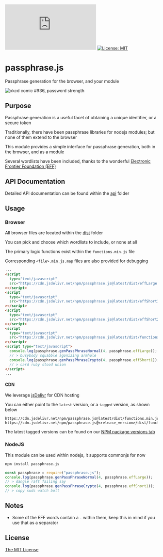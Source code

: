 ![NPM Version](https://img.shields.io/npm/v/passphrase.js)
[![License: MIT](https://img.shields.io/badge/License-MIT-yellow.svg)](./LICENSE.md)

# passphrase.js

Passphrase generation for the browser, and your module

![xkcd comic #936, password strength](https://imgs.xkcd.com/comics/password_strength_2x.png)

## Purpose

Passphrase generation is a useful facet of obtaining a unique identifier, or a secure token

Traditionally, there have been passphrase libraries for nodejs modules; but none of them extend to the browser

This module provides a simple interface for passphrase generation, both in the browser, and as a module

Several wordlists have been included, thanks to the wonderful [Electronic Frontier Foundation (EFF)](https://www.eff.org/)

## API Documentation

Detailed API documentation can be found within the [api](./api) folder

## Usage

### Browser

All browser files are located within the [dist](./dist) folder

You can pick and choose which wordlists to include, or none at all

The primary logic functions exist within the `functions.min.js` file

Corresponding `<file>.min.js.map` files are also provided for debugging

```html
...
<script
  type="text/javascript"
  src="https://cdn.jsdelivr.net/npm/passphrase.js@latest/dist/effLarge.min.js"
></script>
<script
  type="text/javascript"
  src="https://cdn.jsdelivr.net/npm/passphrase.js@latest/dist/effShort1.min.js"
></script>
<script
  type="text/javascript"
  src="https://cdn.jsdelivr.net/npm/passphrase.js@latest/dist/effShort2.min.js"
></script>
<script
  type="text/javascript"
  src="https://cdn.jsdelivr.net/npm/passphrase.js@latest/dist/functions.min.js"
></script>
<script type="text/javascript">
  console.log(passphrase.genPassPhraseNormal(4, passphrase.effLarge));
  // > busybody squabble agonizing armhole
  console.log(passphrase.genPassPhraseCrypto(4, passphrase.effShort1));
  // > card ruby stood union
</script>
...
```

#### CDN

We leverage [jsDelivr](https://www.google.com/search?q=jsdeliver) for CDN hosting

You can either point to the `latest` version, or a `tagged` version, as shown below

```
https://cdn.jsdelivr.net/npm/passphrase.js@latest/dist/functions.min.js
https://cdn.jsdelivr.net/npm/passphrase.js@<release_version>/dist/functions.min.js
```

The latest tagged versions can be found on our [NPM package versions tab](https://www.npmjs.com/package/passphrase.js?activeTab=versions)

### NodeJS

This module can be used within nodejs, it supports commonjs for now

```bash
npm install passphrase.js
```

```js
const passphrase = require("passphrase.js");
console.log(passphrase.genPassPhraseNormal(4, passphrase.effLarge));
// > dangle raft failing say
console.log(passphrase.genPassPhraseCrypto(4, passphrase.effShort1));
// > copy suds watch bolt
```

## Notes

- Some of the EFF words contain a `-` within them, keep this in mind if you use that as a separator

## License

[The MIT License](./LICENSE.md)
